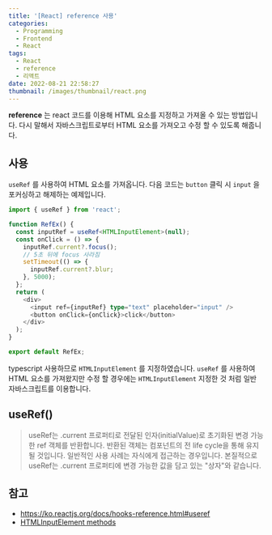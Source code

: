```yaml
---
title: '[React] reference 사용'
categories:
  - Programming
  - Frontend
  - React
tags:
  - React
  - reference
  - 리액트
date: 2022-08-21 22:58:27
thumbnail: /images/thumbnail/react.png
---
```


**reference** 는 react 코드를 이용해 HTML 요소를 지정하고 가져올 수 있는 방법입니다. 다시 말해서 자바스크립트로부터 HTML 요소를 가져오고 수정 할 수 있도록 해줍니다.

## 사용

`useRef` 를 사용하여 HTML 요소를 가져옵니다. 다음 코드는 `button` 클릭 시 `input` 을 포커싱하고 해제하는 예제입니다.

```ts
import { useRef } from 'react';

function RefEx() {
  const inputRef = useRef<HTMLInputElement>(null);
  const onClick = () => {
    inputRef.current?.focus();
    // 5초 뒤에 focus 사라짐
    setTimeout(() => {
      inputRef.current?.blur;
    }, 5000);
  };
  return (
    <div>
      <input ref={inputRef} type="text" placeholder="input" />
      <button onClick={onClick}>click</button>
    </div>
  );
}

export default RefEx;
```

typescript 사용하므로 `HTMLInputElement` 를 지정하였습니다. `useRef` 를 사용하여 HTML 요소를 가져왔지만 수정 할 경우에는 `HTMLInputElement` 지정한 것 처럼 일반 자바스크립트를 이용합니다.

## useRef()

> useRef는 .current 프로퍼티로 전달된 인자(initialValue)로 초기화된 변경 가능한 ref 객체를 반환합니다. 반환된 객체는 컴포넌트의 전 life cycle을 통해 유지될 것입니다.
> 일반적인 사용 사례는 자식에게 접근하는 경우입니다.
> 본질적으로 useRef는 .current 프로퍼티에 변경 가능한 값을 담고 있는 "상자"와 같습니다.

## 참고

- https://ko.reactjs.org/docs/hooks-reference.html#useref
- [HTMLInputElement methods](https://developer.mozilla.org/en-US/docs/Web/API/HTMLInputElement#methods)
